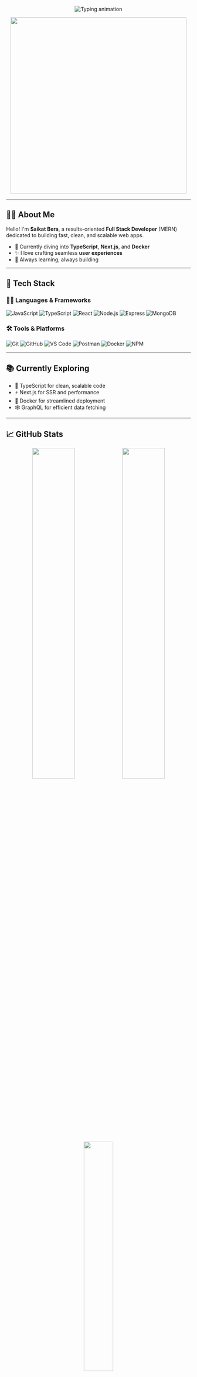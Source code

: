 <!-- 🧠 Typing Animation -->
<p align="center">
  <img src="https://readme-typing-svg.demolab.com?font=Fira+Code&size=25&duration=2000&pause=1000&color=F8D847&center=true&vCenter=true&width=600&lines=Hi+%F0%9F%91%8B%2C+I'm+Saikat+Bera!;Full+Stack+MERN+Developer;Open+Source+Contributor;Lifelong+Learner+%F0%9F%93%9A;Building+for+the+Web+%F0%9F%9A%80" alt="Typing animation" />
</p>

<!-- 🌐 Banner GIF -->
<p align="center">
  <img src="https://media.giphy.com/media/qgQUggAC3Pfv687qPC/giphy.gif" width="480" />
</p>

---

## 🙋‍♂️ About Me

Hello! I'm **Saikat Bera**, a results-oriented **Full Stack Developer** (MERN) dedicated to building fast, clean, and scalable web apps.

- 🔭 Currently diving into **TypeScript**, **Next.js**, and **Docker**
- ✨ I love crafting seamless **user experiences**
- 🧠 Always learning, always building

---

## 🚀 Tech Stack

### 🧑‍💻 Languages & Frameworks
![JavaScript](https://img.shields.io/badge/JavaScript-F7DF1E?style=flat&logo=javascript&logoColor=black)
![TypeScript](https://img.shields.io/badge/TypeScript-3178C6?style=flat&logo=typescript&logoColor=white)
![React](https://img.shields.io/badge/React-20232A?style=flat&logo=react&logoColor=61DAFB)
![Node.js](https://img.shields.io/badge/Node.js-339933?style=flat&logo=node.js&logoColor=white)
![Express](https://img.shields.io/badge/Express.js-000000?style=flat&logo=express&logoColor=white)
![MongoDB](https://img.shields.io/badge/MongoDB-47A248?style=flat&logo=mongodb&logoColor=white)

### 🛠️ Tools & Platforms
![Git](https://img.shields.io/badge/Git-F05032?style=flat&logo=git&logoColor=white)
![GitHub](https://img.shields.io/badge/GitHub-181717?style=flat&logo=github&logoColor=white)
![VS Code](https://img.shields.io/badge/VSCode-007ACC?style=flat&logo=visual-studio-code&logoColor=white)
![Postman](https://img.shields.io/badge/Postman-FF6C37?style=flat&logo=postman&logoColor=white)
![Docker](https://img.shields.io/badge/Docker-2496ED?style=flat&logo=docker&logoColor=white)
![NPM](https://img.shields.io/badge/NPM-CB3837?style=flat&logo=npm&logoColor=white)

---

## 📚 Currently Exploring

- 🔷 TypeScript for clean, scalable code  
- ⚡ Next.js for SSR and performance  
- 🐳 Docker for streamlined deployment  
- 🕸️ GraphQL for efficient data fetching  

---

## 📈 GitHub Stats

<p align="center">
  <img src="https://github-readme-stats.vercel.app/api?username=dev-saikat&show_icons=true&theme=tokyonight&hide_border=true&border_radius=10" width="48%" />
  <img src="https://github-readme-streak-stats.herokuapp.com/?user=dev-saikat&theme=tokyonight&hide_border=true&border_radius=10" width="48%" />
</p>

<p align="center">
  <img src="https://github-readme-stats.vercel.app/api/top-langs/?username=dev-saikat&layout=compact&theme=tokyonight&hide_border=true&border_radius=10" width="40%" />
</p>

---

## 🌐 Let's Connect

<p align="center">
  <a href="mailto:avisaikat7029@gmail.com">
    <img src="https://img.shields.io/badge/Gmail-D14836?style=for-the-badge&logo=gmail&logoColor=white" />
  </a>
  <a href="https://www.linkedin.com/in/dev-saikat">
    <img src="https://img.shields.io/badge/LinkedIn-0077B5?style=for-the-badge&logo=linkedin&logoColor=white" />
  </a>
</p>

---

## ✨ Fun Quote

<p align="center">
  <img src="https://quotes-github-readme.vercel.app/api?type=horizontal&theme=tokyonight" />
</p>

---

<!-- 🌈 Footer -->
<p align="center">
  <img src="https://capsule-render.vercel.app/api?type=waving&color=0:fc00ff,100:00dbde&height=100&section=footer"/>
</p>
